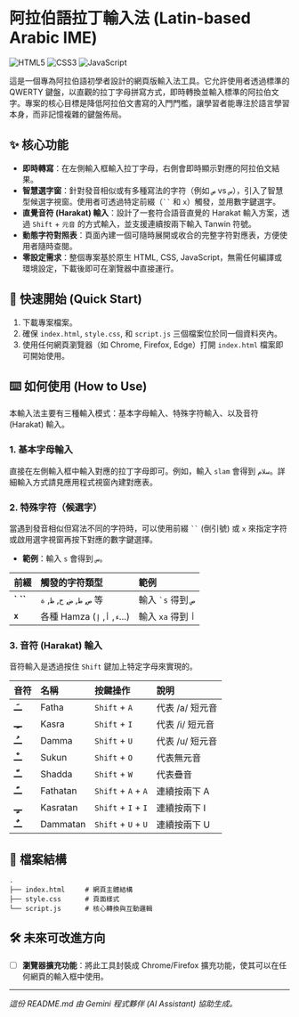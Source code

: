 # 阿拉伯語拉丁輸入法 (Latin-based Arabic IME)

![HTML5](https://img.shields.io/badge/HTML5-E34F26?style=for-the-badge&logo=html5&logoColor=white)
![CSS3](https://img.shields.io/badge/CSS3-1572B6?style=for-the-badge&logo=css3&logoColor=white)
![JavaScript](https://img.shields.io/badge/JavaScript-F7DF1E?style=for-the-badge&logo=javascript&logoColor=black)

這是一個專為阿拉伯語初學者設計的網頁版輸入法工具。它允許使用者透過標準的 QWERTY 鍵盤，以直觀的拉丁字母拼寫方式，即時轉換並輸入標準的阿拉伯文字。專案的核心目標是降低阿拉伯文書寫的入門門檻，讓學習者能專注於語言學習本身，而非記憶複雜的鍵盤佈局。

## ✨ 核心功能

* **即時轉寫**：在左側輸入框輸入拉丁字母，右側會即時顯示對應的阿拉伯文結果。
* **智慧選字窗**：針對發音相似或有多種寫法的字符（例如 `ص` vs `س`），引入了智慧型候選字視窗。使用者可透過特定前綴（` `` ` 和 `x`）觸發，並用數字鍵選字。
* **直覺音符 (Harakat) 輸入**：設計了一套符合語音直覺的 Harakat 輸入方案，透過 `Shift` + `元音` 的方式輸入，並支援連續按兩下輸入 Tanwin 符號。
* **動態字符對照表**：頁面內建一個可隨時展開或收合的完整字符對應表，方便使用者隨時查閱。
* **零設定需求**：整個專案基於原生 HTML, CSS, JavaScript，無需任何編譯或環境設定，下載後即可在瀏覽器中直接運行。

## 🚀 快速開始 (Quick Start)

1.  下載專案檔案。
2.  確保 `index.html`, `style.css`, 和 `script.js` 三個檔案位於同一個資料夾內。
3.  使用任何網頁瀏覽器（如 Chrome, Firefox, Edge）打開 `index.html` 檔案即可開始使用。

## ⌨️ 如何使用 (How to Use)

本輸入法主要有三種輸入模式：基本字母輸入、特殊字符輸入、以及音符 (Harakat) 輸入。

### 1. 基本字母輸入

直接在左側輸入框中輸入對應的拉丁字母即可。例如，輸入 `slam` 會得到 `سلام`。詳細輸入方式請見應用程式視窗內建對應表。

### 2. 特殊字符（候選字）

當遇到發音相似但寫法不同的字符時，可以使用前綴 ` `` ` (倒引號) 或 `x` 來指定字符或啟用選字視窗再按下對應的數字鍵選擇。

* **範例**：輸入 `s` 會得到 `س`。

| 前綴 | 觸發的字符類型 | 範例 |
| :--- | :--- | :--- |
| **` ``** | `ص`, `ط`, `ض`, `ح`, `ظ`, `ة` 等 | 輸入 `` `s `` 得到 `ص` |
| **`x`** | 各種 Hamza (`ء`, `أ`, `إ`...) | 輸入 `xa` 得到 `أ` |

### 3. 音符 (Harakat) 輸入

音符輸入是透過按住 `Shift` 鍵加上特定字母來實現的。

| 音符 | 名稱 | 按鍵操作 | 說明 |
| :--- | :--- | :--- | :--- |
| **ــَـ** | Fatha | `Shift` + `A` | 代表 /a/ 短元音 |
| **ــِـ** | Kasra | `Shift` + `I` | 代表 /i/ 短元音 |
| **ــُـ** | Damma | `Shift` + `U` | 代表 /u/ 短元音 |
| **ــْـ** | Sukun | `Shift` + `O` | 代表無元音 |
| **ــّـ** | Shadda | `Shift` + `W` | 代表疊音 |
| **ــًـ** | Fathatan | `Shift` + `A` + `A` | 連續按兩下 A |
| **ــٍـ** | Kasratan | `Shift` + `I` + `I` | 連續按兩下 I |
| **ــٌـ** | Dammatan | `Shift` + `U` + `U` | 連續按兩下 U |

## 📁 檔案結構

```
.
├── index.html     # 網頁主體結構
├── style.css      # 頁面樣式
└── script.js      # 核心轉換與互動邏輯
```

## 🛠️ 未來可改進方向


* [ ] **瀏覽器擴充功能**：將此工具封裝成 Chrome/Firefox 擴充功能，使其可以在任何網頁的輸入框中使用。

---

*這份 README.md 由 Gemini 程式夥伴 (AI Assistant) 協助生成。*